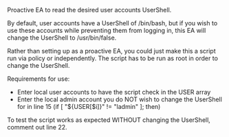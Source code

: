 Proactive EA to read the desired user accounts UserShell.

By default, user accounts have a UserShell of /bin/bash, but if you wish to use these accounts while preventing them from logging in, this EA will change the UserShell to /usr/bin/false.

Rather than setting up as a proactive EA, you could just make this a script run via policy or independently.  The script has to be run as root in order to change the UserShell.

Requirements for use:
* Enter local user accounts to have the script check in the USER array
* Enter the local admin account you do NOT wish to change the UserShell for in line 15 (if [ "${USER[$i]}" != "ladmin" ]; then)

To test the script works as expected WITHOUT changing the UserShell, comment out line 22.

